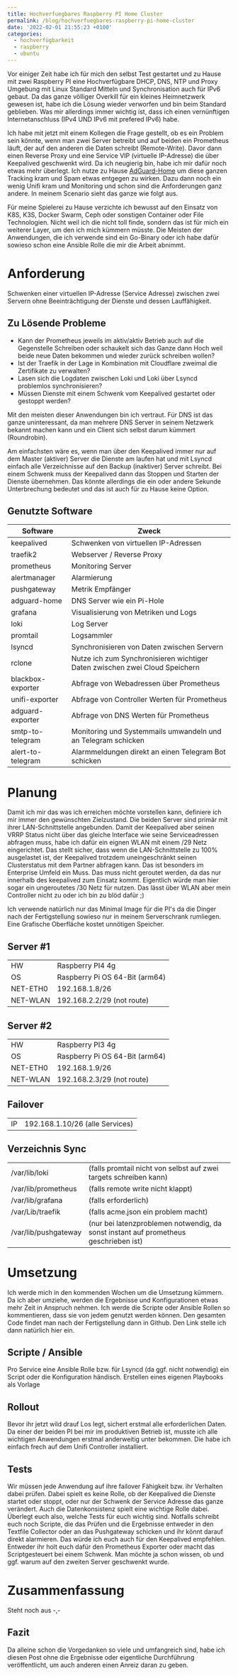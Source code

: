 ```yaml
---
title: Hochverfuegbares Raspberry PI Home Cluster
permalink: /blog/hochverfuegbares-raspberry-pi-home-cluster
date: '2022-02-01 21:55:23 +0100'
categories:
  - hochverfügbarkeit
  - raspberry
  - ubuntu
---
```

Vor einiger Zeit habe ich für mich den selbst Test gestartet und zu Hause mit zwei Raspberry PI eine Hochverfügbare DHCP, DNS, NTP und Proxy Umgebung mit Linux Standard Mitteln und Synchronisation auch für IPv6 gebaut. Da das ganze völliger Overkill für ein kleines Heimnetzwerk gewesen ist, habe ich die Lösung wieder verworfen und bin beim Standard geblieben. Was mir allerdings immer wichtig ist, dass ich einen vernünftigen Internetanschluss (IPv4 UND IPv6 mit prefered IPv6) habe. 

Ich habe mit jetzt mit einem Kollegen die Frage gestellt, ob es ein Problem sein könnte, wenn man zwei Server betreibt und auf beiden ein Prometheus läuft, der auf den anderen die Daten schreibt (Remote-Write). Davor dann einen Reverse Proxy und eine Service VIP (virtuelle IP-Adresse) die über Keepalived geschwenkt wird. Da ich neugierig bin, habe ich mir dafür noch etwas mehr überlegt. Ich nutze zu Hause [AdGuard-Home](https://adguard.com/de/welcome.html) um diese ganzen Tracking kram und Spam etwas entgegen zu wirken. Dazu dann noch ein wenig Unifi kram und Monitoring und schon sind die Anforderungen ganz andere. In meinem Scenario sieht das ganze wie folgt aus.

Für meine Spielerei zu Hause verzichte ich bewusst auf den Einsatz von K8S, K3S, Docker Swarm, Ceph oder sonstigen Container oder File Technologien. Nicht weil ich die nicht toll finde, sondern das ist für mich ein weiterer Layer, um den ich mich kümmern müsste. Die Meisten der Anwendungen, die ich verwende sind ein Go-Binary oder ich habe dafür sowieso schon eine Ansible Rolle die mir die Arbeit abnimmt.

# Anforderung

Schwenken einer virtuellen IP-Adresse (Service Adresse) zwischen zwei Servern ohne Beeinträchtigung der Dienste und dessen Lauffähigkeit.

## Zu Lösende Probleme

* Kann der Prometheus jeweils im aktiv/aktiv Betrieb auch auf die Gegenstelle Schreiben oder schaukelt sich das Ganze dann Hoch weil beide neue Daten bekommen und wieder zurück schreiben wollen?
* Ist der Traefik in der Lage in Kombination mit Cloudflare zweimal die Zertifikate zu verwalten?
* Lasen sich die Logdaten zwischen Loki und Loki über Lsyncd problemlos synchronisieren?
* Müssen Dienste mit einem Schwenk vom Keepalived gestartet oder gestoppt werden?

Mit den meisten dieser Anwendungen bin ich vertraut. Für DNS ist das ganze uninteressant, da man mehrere DNS Server in seinem Netzwerk bekannt machen kann und ein Client sich selbst darum kümmert (Roundrobin).

Am einfachsten wäre es, wenn man über den Keepalived immer nur auf dem Master (aktiver) Server die Dienste am laufen hat und mit Lsyncd einfach alle Verzeichnisse auf den Backup (inaktiver) Server schreibt. Bei einem Schwenk muss der Keepalived dann das Stoppen und Starten der Dienste übernehmen. Das könnte allerdings die ein oder andere Sekunde Unterbrechung bedeutet und das ist auch für zu Hause keine Option. 

## Genutzte Software

| Software          | Zweck                                                                       |
| ----------------- | ----------------------------------------------------------------------------|
| keepalived        | Schwenken von virtuellen IP-Adressen |
| traefik2          | Webserver / Reverse Proxy |
| prometheus        | Monitoring Server |
| alertmanager      | Alarmierung |
| pushgateway       | Metrik Empfänger |
| adguard-home      | DNS Server wie ein Pi-Hole |
| grafana           | Visualisierung von Metriken und Logs |
| loki              | Log Server |
| promtail          | Logsammler |
| lsyncd            | Synchronisieren von Daten zwischen Servern |
| rclone            | Nutze ich zum Synchronisieren wichtiger Daten zwischen zwei Cloud Speichern |
| blackbox-exporter | Abfrage von Webadressen über Prometheus |
| unifi-exporter    | Abfrage von Controller Werten für Prometheus |
| adguard-exporter  | Abfrage von DNS Werten für Prometheus |
| smtp-to-telegram  | Monitoring und Systemmails umwandeln und an Telegram schicken |
| alert-to-telegram | Alarmmeldungen direkt an einen Telegram Bot schicken |

# Planung

Damit ich mir das was ich erreichen möchte vorstellen kann, definiere ich mir immer den gewünschten Zielzustand. Die beiden Server sind primär mit ihrer LAN-Schnittstelle angebunden. Damit der Keepalived aber seinen VRRP Status nicht über das gleiche Interface wie seine Serviceadressen abfragen muss, habe ich dafür ein eignen WLAN mit einem /29 Netz eingerichtet. Das stellt sicher, dass wenn die LAN-Schnittstelle zu 100% ausgelastet ist, der Keepalived trotzdem uneingeschränkt seinen Clusterstatus mit dem Partner abfragen kann. Das ist besonders im Enterprise Umfeld ein Muss. Das muss nicht geroutet werden, da das nur innerhalb des keepalived zum Einsatz kommt. Eigentlich würde man hier sogar ein ungeroutetes /30 Netz für nutzen. Das lässt über WLAN aber mein Controller nicht zu oder ich bin zu blöd dafür ;)

Ich verwende natürlich nur das Minimal Image für die PI's da die Dinger nach der Fertigstellung sowieso nur in meinem Serverschrank rumliegen. Eine Grafische Oberfläche kostet unnötigen Speicher.

## Server #1

|          |                                |
|----------|--------------------------------|
| HW       | Raspberry PI4 4g               |
| OS       | Raspberry Pi OS 64-Bit (arm64) |
| NET-ETH0 | 192.168.1.8/26                 |
| NET-WLAN | 192.168.2.2/29 (not route)     |

## Server #2

|          |                                |
|----------|--------------------------------|
| HW       | Raspberry PI3 4g               |
| OS       | Raspberry Pi OS 64-Bit (arm64) |
| NET-ETH0 | 192.168.1.9/26                 |
| NET-WLAN | 192.168.2.3/29 (not route)     |

## Failover

|          |                                |
|----------|--------------------------------|
| IP       | 192.168.1.10/26 (alle Services)|

## Verzeichnis Sync
|                      |                                                                                      |
|----------------------|--------------------------------------------------------------------------------------|
| /var/lib/loki        | (falls promtail nicht von selbst auf zwei targets schreiben kann)                    |
| /var/lib/prometheus  | (falls remote write nicht klappt)                                                    |
| /var/lib/grafana     | (falls erforderlich)                                                                 |
| /var/Lib/traefik     | (falls acme.json ein problem macht)                                                  |
| /var/lib/pushgateway | (nur bei latenzproblemen notwendig, da sonst instant auf prometheus geschrieben ist) |

# Umsetzung

Ich werde mich in den kommenden Wochen um die Umsetzung kümmern. Da ich aber umziehe, werden die Ergebnisse und Konfigurationen etwas mehr Zeit in Anspruch nehmen. Ich werde die Scripte oder Ansible Rollen so kommentieren, dass sie von jedem genutzt werden können. Den gesamten Code findet man nach der Fertigstellung dann in Github. Den Link stelle ich dann natürlich hier ein.

## Scripte / Ansible

Pro Service eine Ansible Rolle bzw. für Lsyncd (da ggf. nicht notwendig) ein Script oder die Konfiguration händisch.
Erstellen eines eigenen Playbooks als Vorlage

## Rollout

Bevor ihr jetzt wild drauf Los legt, sichert erstmal alle erforderlichen Daten. Da einer der beiden PI bei mir im produktiven Betrieb ist, musste ich alle wichtigen Anwendungen erstmal anderweitig unter bekommen. Die habe ich einfach frech auf dem Unifi Controller installiert. 

## Tests

Wir müssen jede Anwendung auf ihre failover Fähigkeit bzw. ihr Verhalten dabei prüfen. Dabei spielt es keine Rolle, ob der Keepalived die Dienste startet oder stoppt, oder nur der Schwenk der Service Adresse das ganze verändert. Auch die Datenkonsistenz spielt eine wichtige Rolle dabei. Überlegt euch also, welche Tests für euch wichtig sind. Notfalls schreibt euch noch Scripte, die das Prüfen und die Ergebnisse entweder in den Textfile Collector oder an das Pushgateway schicken und ihr könnt darauf direkt alarmieren. Das würde ich euch auch für den Keepalived empfehlen. Entweder ihr holt euch dafür den Prometheus Exporter oder macht das Scriptgesteuert bei einem Schwenk. Man möchte ja schon wissen, ob und ggf. warum auf den zweiten Server geschwenkt wurde.

# Zusammenfassung

Steht noch aus -,-

## Fazit

Da alleine schon die Vorgedanken so viele und umfangreich sind, habe ich diesen Post ohne die Ergebnisse oder eigentliche Durchführung veröffentlicht, um auch anderen einen Anreiz daran zu geben.